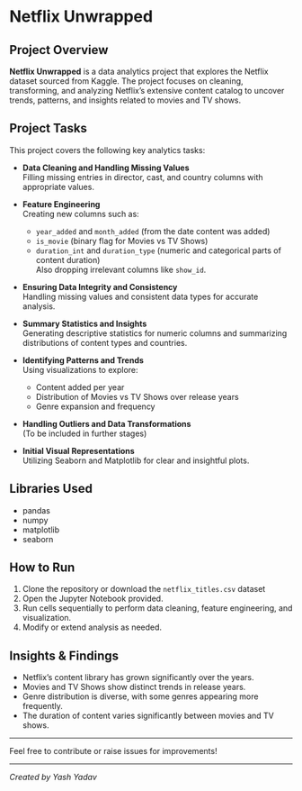 # Netflix Unwrapped

## Project Overview
**Netflix Unwrapped** is a data analytics project that explores the Netflix dataset sourced from Kaggle. The project focuses on cleaning, transforming, and analyzing Netflix’s extensive content catalog to uncover trends, patterns, and insights related to movies and TV shows.


## Project Tasks
This project covers the following key analytics tasks:

- **Data Cleaning and Handling Missing Values**  
  Filling missing entries in director, cast, and country columns with appropriate values.

- **Feature Engineering**  
  Creating new columns such as:
  - `year_added` and `month_added` (from the date content was added)  
  - `is_movie` (binary flag for Movies vs TV Shows)  
  - `duration_int` and `duration_type` (numeric and categorical parts of content duration)  
  Also dropping irrelevant columns like `show_id`.

- **Ensuring Data Integrity and Consistency**  
  Handling missing values and consistent data types for accurate analysis.

- **Summary Statistics and Insights**  
  Generating descriptive statistics for numeric columns and summarizing distributions of content types and countries.

- **Identifying Patterns and Trends**  
  Using visualizations to explore:
  - Content added per year  
  - Distribution of Movies vs TV Shows over release years  
  - Genre expansion and frequency

- **Handling Outliers and Data Transformations**  
  (To be included in further stages)

- **Initial Visual Representations**  
  Utilizing Seaborn and Matplotlib for clear and insightful plots.

## Libraries Used
- pandas
- numpy
- matplotlib
- seaborn

## How to Run
1. Clone the repository or download the `netflix_titles.csv` dataset 
2. Open the Jupyter Notebook provided.
3. Run cells sequentially to perform data cleaning, feature engineering, and visualization.
4. Modify or extend analysis as needed.

## Insights & Findings
- Netflix’s content library has grown significantly over the years.
- Movies and TV Shows show distinct trends in release years.
- Genre distribution is diverse, with some genres appearing more frequently.
- The duration of content varies significantly between movies and TV shows.

---

Feel free to contribute or raise issues for improvements!

---

*Created by Yash Yadav*  

